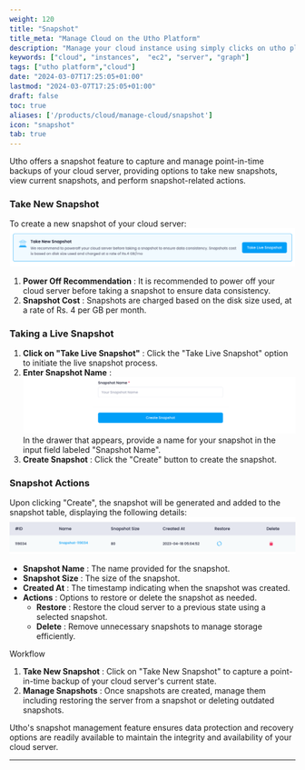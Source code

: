 ```yaml
---
weight: 120
title: "Snapshot"
title_meta: "Manage Cloud on the Utho Platform"
description: "Manage your cloud instance using simply clicks on utho platform"
keywords: ["cloud", "instances",  "ec2", "server", "graph"]
tags: ["utho platform","cloud"]
date: "2024-03-07T17:25:05+01:00"
lastmod: "2024-03-07T17:25:05+01:00"
draft: false
toc: true
aliases: ['/products/cloud/manage-cloud/snapshot']
icon: "snapshot"
tab: true
---
```

Utho offers a snapshot feature to capture and manage point-in-time backups of your cloud server, providing options to take new snapshots, view current snapshots, and perform snapshot-related actions.

### Take New Snapshot

To create a new snapshot of your cloud server:![1718873381503](image/index/1718873381503.png)

1. **Power Off Recommendation** : It is recommended to power off your cloud server before taking a snapshot to ensure data consistency.
2. **Snapshot Cost** : Snapshots are charged based on the disk size used, at a rate of Rs. 4 per GB per month.

### Taking a Live Snapshot

1. **Click on "Take Live Snapshot"** : Click the "Take Live Snapshot" option to initiate the live snapshot process.
2. **Enter Snapshot Name** : ![1718873563147](image/index/1718873563147.png)In the drawer that appears, provide a name for your snapshot in the input field labeled "Snapshot Name".
3. **Create Snapshot** : Click the "Create" button to create the snapshot.

### Snapshot Actions

Upon clicking "Create", the snapshot will be generated and added to the snapshot table, displaying the following details:![1718873670172](image/index/1718873670172.png)

* **Snapshot Name** : The name provided for the snapshot.
* **Snapshot Size** : The size of the snapshot.
* **Created At** : The timestamp indicating when the snapshot was created.
* **Actions** : Options to restore or delete the snapshot as needed.
  * **Restore** : Restore the cloud server to a previous state using a selected snapshot.
  * **Delete** : Remove unnecessary snapshots to manage storage efficiently.

Workflow

1. **Take New Snapshot** : Click on "Take New Snapshot" to capture a point-in-time backup of your cloud server's current state.
2. **Manage Snapshots** : Once snapshots are created, manage them including restoring the server from a snapshot or deleting outdated snapshots.

Utho's snapshot management feature ensures data protection and recovery options are readily available to maintain the integrity and availability of your cloud server.

---
